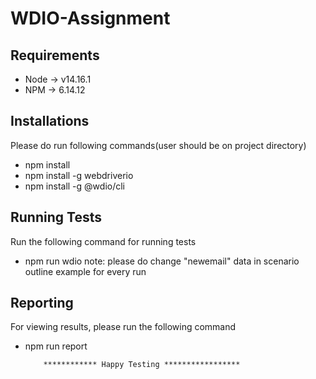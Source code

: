 # WDIO-Assignment

## Requirements
- Node -> v14.16.1
- NPM -> 6.14.12

## Installations
  
Please do run following commands(user should be on project directory)
  - npm install
  - npm install -g webdriverio
  - npm install -g @wdio/cli

## Running Tests
Run the following command for running tests
   - npm run wdio
note: please do change "newemail" data in scenario outline example for every run


## Reporting
For viewing results, please run the following command
   - npm run report




             ************ Happy Testing *****************